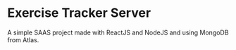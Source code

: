 # Exercise Tracker Server

A simple SAAS project made with ReactJS and NodeJS and using MongoDB from Atlas.